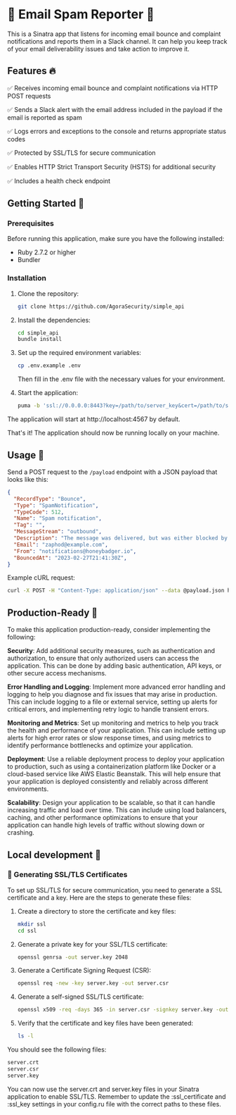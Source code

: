 # 📧 Email Spam Reporter 🚨

This is a Sinatra app that listens for incoming email bounce and complaint notifications and reports them in a Slack channel. It can help you keep track of your email deliverability issues and take action to improve it.

## Features 🔥

✅ Receives incoming email bounce and complaint notifications via HTTP POST requests

✅ Sends a Slack alert with the email address included in the payload if the email is reported as spam

✅ Logs errors and exceptions to the console and returns appropriate status codes

✅ Protected by SSL/TLS for secure communication

✅ Enables HTTP Strict Transport Security (HSTS) for additional security

✅ Includes a health check endpoint

## Getting Started 🏁

### Prerequisites

Before running this application, make sure you have the following installed:

- Ruby 2.7.2 or higher
- Bundler

### Installation

1. Clone the repository:

    ```bash
    git clone https://github.com/AgoraSecurity/simple_api
    ```

1. Install the dependencies:

    ```bash
    cd simple_api
    bundle install
    ```

1. Set up the required environment variables:

    ```bash
    cp .env.example .env
    ```

    Then fill in the .env file with the necessary values for your environment.

1. Start the application:

    ```bash
    puma -b 'ssl://0.0.0.0:8443?key=/path/to/server_key&cert=/path/to/server_cert' -e production /full/path/to/app
    ```

The application will start at http://localhost:4567 by default.

That's it! The application should now be running locally on your machine.

## Usage 📖

Send a POST request to the `/payload` endpoint with a JSON payload that looks like this:

```json
{
  "RecordType": "Bounce",
  "Type": "SpamNotification",
  "TypeCode": 512,
  "Name": "Spam notification",
  "Tag": "",
  "MessageStream": "outbound",
  "Description": "The message was delivered, but was either blocked by the user, or classified as spam, bulk mail, or had rejected content.",
  "Email": "zaphod@example.com",
  "From": "notifications@honeybadger.io",
  "BouncedAt": "2023-02-27T21:41:30Z",
}
```

Example cURL request:

```bash
curl -X POST -H "Content-Type: application/json" --data @payload.json https://localhost:8443/payload --insecure
```

## Production-Ready 🚀

To make this application production-ready, consider implementing the following:

**Security**: Add additional security measures, such as authentication and authorization, to ensure that only authorized users can access the application. This can be done by adding basic authentication, API keys, or other secure access mechanisms.

**Error Handling and Logging**: Implement more advanced error handling and logging to help you diagnose and fix issues that may arise in production. This can include logging to a file or external service, setting up alerts for critical errors, and implementing retry logic to handle transient errors.

**Monitoring and Metrics**: Set up monitoring and metrics to help you track the health and performance of your application. This can include setting up alerts for high error rates or slow response times, and using metrics to identify performance bottlenecks and optimize your application.

**Deployment**: Use a reliable deployment process to deploy your application to production, such as using a containerization platform like Docker or a cloud-based service like AWS Elastic Beanstalk. This will help ensure that your application is deployed consistently and reliably across different environments.

**Scalability**: Design your application to be scalable, so that it can handle increasing traffic and load over time. This can include using load balancers, caching, and other performance optimizations to ensure that your application can handle high levels of traffic without slowing down or crashing.

## Local development 🚀

### 📝 Generating SSL/TLS Certificates

To set up SSL/TLS for secure communication, you need to generate a SSL certificate and a key. Here are the steps to generate these files:

1. Create a directory to store the certificate and key files:

    ```bash
    mkdir ssl
    cd ssl
    ```

1. Generate a private key for your SSL/TLS certificate:

    ```bash
    openssl genrsa -out server.key 2048
    ```

1. Generate a Certificate Signing Request (CSR):

    ```bash
    openssl req -new -key server.key -out server.csr
    ```

1. Generate a self-signed SSL/TLS certificate:

    ```bash
    openssl x509 -req -days 365 -in server.csr -signkey server.key -out server.crt
    ```

1. Verify that the certificate and key files have been generated:

    ```bash
    ls -l
    ```

You should see the following files:

```bash
server.crt
server.csr
server.key
```

You can now use the server.crt and server.key files in your Sinatra application to enable SSL/TLS. Remember to update the :ssl_certificate and :ssl_key settings in your config.ru file with the correct paths to these files.
